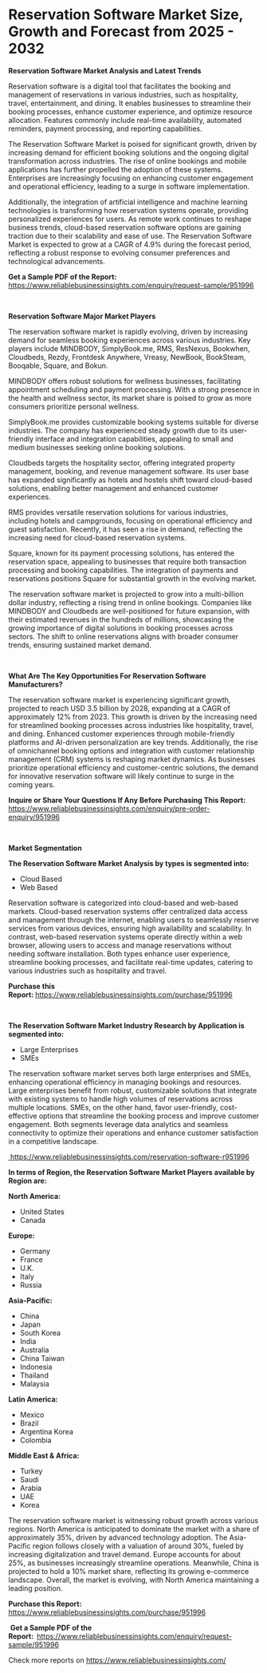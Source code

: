 <p><h1>Reservation Software Market Size, Growth and Forecast from 2025 - 2032</h1></p><p><strong>Reservation Software Market Analysis and Latest Trends</strong></p>
<p><p>Reservation software is a digital tool that facilitates the booking and management of reservations in various industries, such as hospitality, travel, entertainment, and dining. It enables businesses to streamline their booking processes, enhance customer experience, and optimize resource allocation. Features commonly include real-time availability, automated reminders, payment processing, and reporting capabilities.</p><p>The Reservation Software Market is poised for significant growth, driven by increasing demand for efficient booking solutions and the ongoing digital transformation across industries. The rise of online bookings and mobile applications has further propelled the adoption of these systems. Enterprises are increasingly focusing on enhancing customer engagement and operational efficiency, leading to a surge in software implementation.</p><p>Additionally, the integration of artificial intelligence and machine learning technologies is transforming how reservation systems operate, providing personalized experiences for users. As remote work continues to reshape business trends, cloud-based reservation software options are gaining traction due to their scalability and ease of use. The Reservation Software Market is expected to grow at a CAGR of 4.9% during the forecast period, reflecting a robust response to evolving consumer preferences and technological advancements.</p></p>
<p><strong>Get a Sample PDF of the Report:&nbsp;</strong> <a href="https://www.reliablebusinessinsights.com/enquiry/request-sample/951996?utm_campaign=2960&utm_medium=2&utm_source=Github&utm_content=ia&utm_term=06032025&utm_id=reservation-software">https://www.reliablebusinessinsights.com/enquiry/request-sample/951996</a></p>
<p>&nbsp;</p>
<p><strong>Reservation Software Major Market Players</strong></p>
<p><p>The reservation software market is rapidly evolving, driven by increasing demand for seamless booking experiences across various industries. Key players include MINDBODY, SimplyBook.me, RMS, ResNexus, Bookwhen, Cloudbeds, Rezdy, Frontdesk Anywhere, Vreasy, NewBook, BookSteam, Booqable, Square, and Bokun. </p><p>MINDBODY offers robust solutions for wellness businesses, facilitating appointment scheduling and payment processing. With a strong presence in the health and wellness sector, its market share is poised to grow as more consumers prioritize personal wellness.</p><p>SimplyBook.me provides customizable booking systems suitable for diverse industries. The company has experienced steady growth due to its user-friendly interface and integration capabilities, appealing to small and medium businesses seeking online booking solutions.</p><p>Cloudbeds targets the hospitality sector, offering integrated property management, booking, and revenue management software. Its user base has expanded significantly as hotels and hostels shift toward cloud-based solutions, enabling better management and enhanced customer experiences. </p><p>RMS provides versatile reservation solutions for various industries, including hotels and campgrounds, focusing on operational efficiency and guest satisfaction. Recently, it has seen a rise in demand, reflecting the increasing need for cloud-based reservation systems.</p><p>Square, known for its payment processing solutions, has entered the reservation space, appealing to businesses that require both transaction processing and booking capabilities. The integration of payments and reservations positions Square for substantial growth in the evolving market.</p><p>The reservation software market is projected to grow into a multi-billion dollar industry, reflecting a rising trend in online bookings. Companies like MINDBODY and Cloudbeds are well-positioned for future expansion, with their estimated revenues in the hundreds of millions, showcasing the growing importance of digital solutions in booking processes across sectors. The shift to online reservations aligns with broader consumer trends, ensuring sustained market demand.</p></p>
<p>&nbsp;</p>
<p><strong>What Are The Key Opportunities For Reservation Software Manufacturers?</strong></p>
<p><p>The reservation software market is experiencing significant growth, projected to reach USD 3.5 billion by 2028, expanding at a CAGR of approximately 12% from 2023. This growth is driven by the increasing need for streamlined booking processes across industries like hospitality, travel, and dining. Enhanced customer experiences through mobile-friendly platforms and AI-driven personalization are key trends. Additionally, the rise of omnichannel booking options and integration with customer relationship management (CRM) systems is reshaping market dynamics. As businesses prioritize operational efficiency and customer-centric solutions, the demand for innovative reservation software will likely continue to surge in the coming years.</p></p>
<p><strong>Inquire or Share Your Questions If Any Before Purchasing This Report:</strong> <a href="https://www.reliablebusinessinsights.com/enquiry/pre-order-enquiry/951996?utm_campaign=2960&utm_medium=2&utm_source=Github&utm_content=ia&utm_term=06032025&utm_id=reservation-software">https://www.reliablebusinessinsights.com/enquiry/pre-order-enquiry/951996</a></p>
<p>&nbsp;</p>
<p><strong>Market Segmentation</strong></p>
<p><strong>The Reservation Software Market Analysis by types is segmented into:</strong></p>
<p><ul><li>Cloud Based</li><li>Web Based</li></ul></p>
<p><p>Reservation software is categorized into cloud-based and web-based markets. Cloud-based reservation systems offer centralized data access and management through the internet, enabling users to seamlessly reserve services from various devices, ensuring high availability and scalability. In contrast, web-based reservation systems operate directly within a web browser, allowing users to access and manage reservations without needing software installation. Both types enhance user experience, streamline booking processes, and facilitate real-time updates, catering to various industries such as hospitality and travel.</p></p>
<p><strong>Purchase this Report:&nbsp;</strong><a href="https://www.reliablebusinessinsights.com/purchase/951996?utm_campaign=2960&utm_medium=2&utm_source=Github&utm_content=ia&utm_term=06032025&utm_id=reservation-software">https://www.reliablebusinessinsights.com/purchase/951996</a></p>
<p>&nbsp;</p>
<p><strong>The Reservation Software Market Industry Research by Application is segmented into:</strong></p>
<p><ul><li>Large Enterprises</li><li>SMEs</li></ul></p>
<p><p>The reservation software market serves both large enterprises and SMEs, enhancing operational efficiency in managing bookings and resources. Large enterprises benefit from robust, customizable solutions that integrate with existing systems to handle high volumes of reservations across multiple locations. SMEs, on the other hand, favor user-friendly, cost-effective options that streamline the booking process and improve customer engagement. Both segments leverage data analytics and seamless connectivity to optimize their operations and enhance customer satisfaction in a competitive landscape.</p></p>
<p><a href="https://www.reliablebusinessinsights.com/reservation-software-r951996?utm_campaign=2960&utm_medium=2&utm_source=Github&utm_content=ia&utm_term=06032025&utm_id=reservation-software">&nbsp;https://www.reliablebusinessinsights.com/reservation-software-r951996</a></p>
<p><strong>In terms of Region, the Reservation Software Market Players available by Region are:</strong></p>
<p>
    <p> <strong> North America: </strong>
        <ul>
            <li>United States</li>
            <li>Canada</li>
        </ul>
        </p> 
    <p> <strong> Europe: </strong>
        <ul>
            <li>Germany</li>
            <li>France</li>
            <li>U.K.</li>
            <li>Italy</li>
            <li>Russia</li>
        </ul>
        </p> 
    <p> <strong> Asia-Pacific: </strong>
        <ul>
            <li>China</li>
            <li>Japan</li>
            <li>South Korea</li>
            <li>India</li>
            <li>Australia</li>
            <li>China Taiwan</li>
            <li>Indonesia</li>
            <li>Thailand</li>
            <li>Malaysia</li>
        </ul>
        </p> 
    <p> <strong> Latin America: </strong>
        <ul>
            <li>Mexico</li>
            <li>Brazil</li>
            <li>Argentina Korea</li>
            <li>Colombia</li>
        </ul>
        </p> 
    <p> <strong> Middle East & Africa: </strong>
        <ul>
            <li>Turkey</li>
            <li>Saudi</li>
            <li>Arabia</li>
            <li>UAE</li>
            <li>Korea</li>
        </ul>
    </p>
    </p>
<p><p>The reservation software market is witnessing robust growth across various regions. North America is anticipated to dominate the market with a share of approximately 35%, driven by advanced technology adoption. The Asia-Pacific region follows closely with a valuation of around 30%, fueled by increasing digitalization and travel demand. Europe accounts for about 25%, as businesses increasingly streamline operations. Meanwhile, China is projected to hold a 10% market share, reflecting its growing e-commerce landscape. Overall, the market is evolving, with North America maintaining a leading position.</p></p>
<p><strong>Purchase this Report: </strong><a href="https://www.reliablebusinessinsights.com/purchase/951996?utm_campaign=2960&utm_medium=2&utm_source=Github&utm_content=ia&utm_term=06032025&utm_id=reservation-software">https://www.reliablebusinessinsights.com/purchase/951996</a></p>
<p>&nbsp;<strong>Get a Sample PDF of the Report:&nbsp;&nbsp;</strong><a href="https://www.reliablebusinessinsights.com/enquiry/request-sample/951996?utm_campaign=2960&utm_medium=2&utm_source=Github&utm_content=ia&utm_term=06032025&utm_id=reservation-software">https://www.reliablebusinessinsights.com/enquiry/request-sample/951996</a></p>
<p><strong></strong></p>
<p>Check more reports on <a href="https://www.reliablebusinessinsights.com/?utm_campaign=2960&utm_medium=2&utm_source=Github&utm_content=ia&utm_term=06032025&utm_id=reservation-software">https://www.reliablebusinessinsights.com/</a></p>